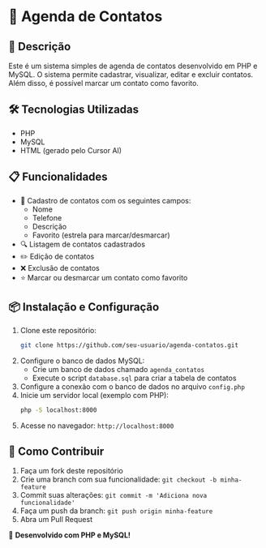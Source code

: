 # 📒 Agenda de Contatos

## 📌 Descrição

Este é um sistema simples de agenda de contatos desenvolvido em PHP e MySQL. O sistema permite cadastrar, visualizar, editar e excluir contatos. Além disso, é possível marcar um contato como favorito.

## 🛠 Tecnologias Utilizadas

- PHP
- MySQL
- HTML (gerado pelo Cursor AI)

## 📋 Funcionalidades

- 📌 Cadastro de contatos com os seguintes campos:
  - Nome
  - Telefone
  - Descrição
  - Favorito (estrela para marcar/desmarcar)
- 🔍 Listagem de contatos cadastrados
- ✏️ Edição de contatos
- ❌ Exclusão de contatos
- ⭐ Marcar ou desmarcar um contato como favorito

## 📦 Instalação e Configuração

1. Clone este repositório:
   ```sh
   git clone https://github.com/seu-usuario/agenda-contatos.git
   ```
2. Configure o banco de dados MySQL:
   - Crie um banco de dados chamado `agenda_contatos`
   - Execute o script `database.sql` para criar a tabela de contatos
3. Configure a conexão com o banco de dados no arquivo `config.php`
4. Inicie um servidor local (exemplo com PHP):
   ```sh
   php -S localhost:8000
   ```
5. Acesse no navegador: `http://localhost:8000`

## 🎯 Como Contribuir

1. Faça um fork deste repositório
2. Crie uma branch com sua funcionalidade: `git checkout -b minha-feature`
3. Commit suas alterações: `git commit -m 'Adiciona nova funcionalidade'`
4. Faça um push da branch: `git push origin minha-feature`
5. Abra um Pull Request

🚀 **Desenvolvido com PHP e MySQL!**
